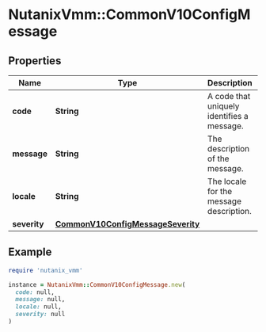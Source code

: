 # NutanixVmm::CommonV10ConfigMessage

## Properties

| Name | Type | Description | Notes |
| ---- | ---- | ----------- | ----- |
| **code** | **String** | A code that uniquely identifies a message.  | [optional] |
| **message** | **String** | The description of the message.  | [optional] |
| **locale** | **String** | The locale for the message description.  | [optional][default to &#39;en_US&#39;] |
| **severity** | [**CommonV10ConfigMessageSeverity**](CommonV10ConfigMessageSeverity.md) |  | [optional] |

## Example

```ruby
require 'nutanix_vmm'

instance = NutanixVmm::CommonV10ConfigMessage.new(
  code: null,
  message: null,
  locale: null,
  severity: null
)
```

